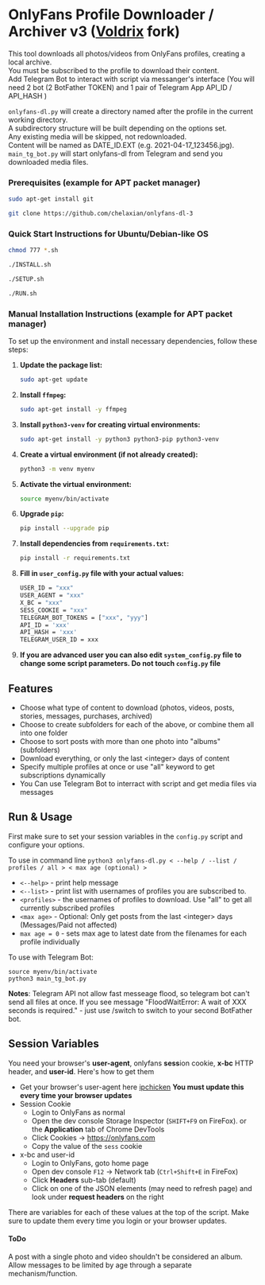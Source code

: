 # OnlyFans Profile Downloader / Archiver v3 ([Voldrix](https://github.com/Voldrix/onlyfans-dl-2) fork)
This tool downloads all photos/videos from OnlyFans profiles, creating a local archive.\
You must be subscribed to the profile to download their content.\
Add Telegram Bot to interact with script via messanger's interface (You will need 2 bot (2 BotFather TOKEN) and 1 pair of Telegram App API_ID / API_HASH )

`onlyfans-dl.py` will create a directory named after the profile in the current working directory.\
A subdirectory structure will be built depending on the options set.\
Any existing media will be skipped, not redownloaded.\
Content will be named as DATE_ID.EXT (e.g. 2021-04-17_123456.jpg).\
`main_tg_bot.py` will start onlyfans-dl from Telegram and send you downloaded media files.

### Prerequisites (example for APT packet manager)
   ```bash
   sudo apt-get install git
   ```
   ```bash
   git clone https://github.com/chelaxian/onlyfans-dl-3
   ```
### Quick Start Instructions for Ubuntu/Debian-like OS

   ```bash
   chmod 777 *.sh
   ```
    
   ```bash
   ./INSTALL.sh
   ```

   ```bash
   ./SETUP.sh
   ```
    
   ```bash
   ./RUN.sh
   ```
    
### Manual Installation Instructions (example for APT packet manager)

To set up the environment and install necessary dependencies, follow these steps:

1. **Update the package list:**

    ```bash
    sudo apt-get update
    ```

2. **Install `ffmpeg`:**

    ```bash
    sudo apt-get install -y ffmpeg
    ```

3. **Install `python3-venv` for creating virtual environments:**

    ```bash
    sudo apt-get install -y python3 python3-pip python3-venv
    ```

4. **Create a virtual environment (if not already created):**

    ```bash
    python3 -m venv myenv
    ```

5. **Activate the virtual environment:**

    ```bash
    source myenv/bin/activate
    ```

6. **Upgrade `pip`:**

    ```bash
    pip install --upgrade pip
    ```

7. **Install dependencies from `requirements.txt`:**

    ```bash
    pip install -r requirements.txt
    ```
8. **Fill in `user_config.py` file with your actual values:**
    ```bash
    USER_ID = "xxx"
    USER_AGENT = "xxx"
    X_BC = "xxx"
    SESS_COOKIE = "xxx"
    TELEGRAM_BOT_TOKENS = ["xxx", "yyy"]
    API_ID = 'xxx'
    API_HASH = 'xxx'
    TELEGRAM_USER_ID = xxx
    ```

 9. **If you are advanced user you can also edit `system_config.py` file to change some script parameters. Do not touch `config.py` file**

## Features
* Choose what type of content to download (photos, videos, posts, stories, messages, purchases, archived)
* Choose to create subfolders for each of the above, or combine them all into one folder
* Choose to sort posts with more than one photo into "albums" (subfolders)
* Download everything, or only the last &lt;integer&gt; days of content
* Specify multiple profiles at once or use "all" keyword to get subscriptions dynamically
* You Can use Telegram Bot to interract with script and get media files via messages

## Run & Usage
First make sure to set your session variables in the `config.py` script and configure your options.

To use in command line
`python3 onlyfans-dl.py < --help / --list / profiles / all > < max age (optional) >`
* `<--help>` - print help message
* `<--list>` - print list with usernames of profiles you are subscribed to. 
* `<profiles>` - the usernames of profiles to download. Use "all" to get all currently subscribed profiles
* `<max age>` - Optional: Only get posts from the last &lt;integer&gt; days (Messages/Paid not affected)
* `max age = 0` - sets max age to latest date from the filenames for each profile individually

To use with Telegram Bot:

`source myenv/bin/activate` \
`python3 main_tg_bot.py` 

**Notes**: Telegram API not allow fast messeage flood, so telegram bot can't send all files at once. If you see message "FloodWaitError: A wait of XXX seconds is required." - just use /switch to switch to your second BotFather bot.

## Session Variables
You need your browser's __user-agent__, onlyfans **sess**ion cookie, __x-bc__ HTTP header, and **user-id**. Here's how to get them

- Get your browser's user-agent here [ipchicken](https://ipchicken.com/) __You must update this every time your browser updates__
- Session Cookie
  - Login to OnlyFans as normal
  - Open the dev console Storage Inspector (`SHIFT+F9` on FireFox). or the __Application__ tab of Chrome DevTools
  - Click Cookies -> https://onlyfans.com
  - Copy the value of the `sess` cookie
- x-bc and user-id
  - Login to OnlyFans, goto home page
  - Open dev console `F12` -> Network tab (`Ctrl+Shift+E` in FireFox)
  - Click __Headers__ sub-tab (default)
  - Click on one of the JSON elements (may need to refresh page) and look under __request headers__ on the right

There are variables for each of these values at the top of the script. Make sure to update them every time you login or your browser updates.

#### ToDo
A post with a single photo and video shouldn't be considered an album.\
Allow messages to be limited by age through a separate mechanism/function.


